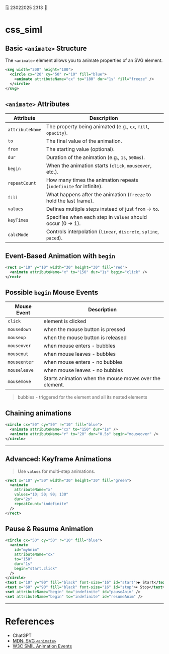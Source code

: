 🗓️ 23022025 2313
📎

# css_siml

## Basic `<animate>` Structure

The `<animate>` element allows you to animate properties of an SVG element.


```xml
<svg width="200" height="100">
  <circle cx="20" cy="50" r="10" fill="blue">
    <animate attributeName="cx" to="180" dur="1s" fill="freeze" />
  </circle>
</svg>

```


## `<animate>` Attributes

| **Attribute**   | **Description**                                                     |
| --------------- | ------------------------------------------------------------------- |
| `attributeName` | The property being animated (e.g., `cx`, `fill`, `opacity`).        |
| `to`            | The final value of the animation.                                   |
| `from`          | The starting value (optional).                                      |
| `dur`           | Duration of the animation (e.g., `1s`, `500ms`).                    |
| `begin`         | When the animation starts (`click`, `mouseover`, etc.).             |
| `repeatCount`   | How many times the animation repeats (`indefinite` for infinite).   |
| `fill`          | What happens after the animation (`freeze` to hold the last frame). |
| `values`        | Defines multiple steps instead of just `from` → `to`.               |
| `keyTimes`      | Specifies when each step in `values` should occur (0 → 1).          |
| `calcMode`      | Controls interpolation (`linear`, `discrete`, `spline`, `paced`).   |

## Event-Based Animation with `begin`

```xml
<rect x="10" y="10" width="30" height="30" fill="red">
  <animate attributeName="x" to="150" dur="1s" begin="click" />
</rect>

```


## Possible `begin` Mouse Events

| **Mouse Event** | **Description**                                         |
| --------------- | ------------------------------------------------------- |
| `click`         | element is clicked                                      |
| `mousedown`     | when the mouse button is pressed                        |
| `mouseup`       | when the mouse button is released                       |
| `mouseover`     | when mouse enters - bubbles                             |
| `mouseout`      | when mouse leaves - bubbles                             |
| `mouseenter`    | when mouse enters - no bubbles                          |
| `mouseleave`    | when mouse leaves - no bubbles                          |
| `mousemove`     | Starts animation when the mouse moves over the element. |
> bubbles - triggered for the element and all its nested elements
## Chaining animations

```xml
<circle cx="50" cy="50" r="10" fill="blue">
  <animate attributeName="cx" to="150" dur="1s" />
  <animate attributeName="r" to="20" dur="0.5s" begin="mouseover" />
</circle>

```

---

## Advanced: Keyframe Animations

> Use **`values`** for multi-step animations.


```xml
<rect x="10" y="50" width="30" height="30" fill="green">
  <animate
    attributeName="x"
    values="10; 50; 90; 130"
    dur="2s"
    repeatCount="indefinite"
  />
</rect>

```

## Pause & Resume Animation


```xml
<circle cx="50" cy="50" r="10" fill="blue">
  <animate
    id="myAnim"
    attributeName="cx"
    to="150"
    dur="1s"
    begin="start.click"
  />
</circle>
<text x="10" y="90" fill="black" font-size="16" id="start">▶ Start</text>
<text x="60" y="90" fill="black" font-size="16" id="stop">⏸ Stop</text>
<set attributeName="begin" to="indefinite" id="pauseAnim" />
<set attributeName="begin" to="indefinite" id="resumeAnim" />

```


---
# References
- ChatGPT
- [MDN: SVG `<animate>`](https://developer.mozilla.org/en-US/docs/Web/SVG/Element/animate)  
- [W3C SMIL Animation Events](https://www.w3.org/TR/SVG11/animate.html#BeginAttribute)